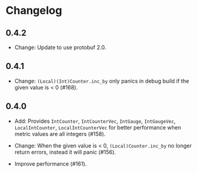 # Changelog

## 0.4.2

- Change: Update to use protobuf 2.0.

## 0.4.1

- Change: `(Local)(Int)Counter.inc_by` only panics in debug build if the given value is < 0 (#168).

## 0.4.0

- Add: Provides `IntCounter`, `IntCounterVec`, `IntGauge`, `IntGaugeVec`, `LocalIntCounter`, `LocalIntCounterVec` for better performance when metric values are all integers (#158).

- Change: When the given value is < 0, `(Local)Counter.inc_by` no longer return errors, instead it will panic (#156).

- Improve performance (#161).
